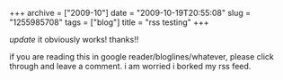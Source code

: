 +++
archive = ["2009-10"]
date = "2009-10-19T20:55:08"
slug = "1255985708"
tags = ["blog"]
title = "rss testing"
+++

*update* it obviously works! thanks!!

if you are reading this in google reader/bloglines/whatever, please click
through and leave a comment. i am worried i borked my rss feed.

